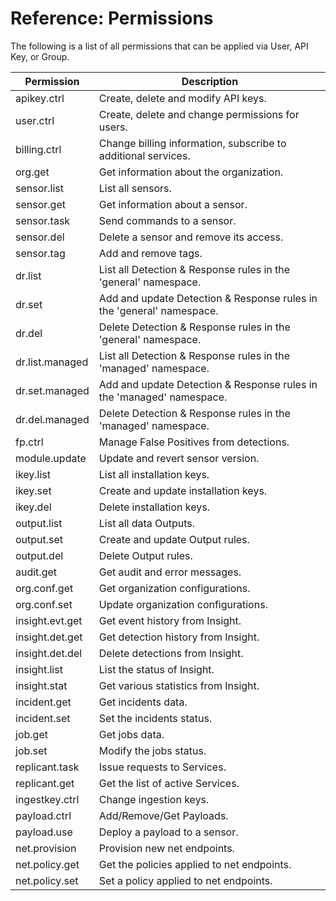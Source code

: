 # Reference: Permissions

The following is a list of all permissions that can be applied via User, API Key, or Group.

| Permission        | Description                                                          
| ----------------- | ---------------------------------------------------------------------
| apikey.ctrl       | Create, delete and modify API keys.                                  
| user.ctrl         | Create, delete and change permissions for users.                     
| billing.ctrl      | Change billing information, subscribe to additional services.        
| org.get           | Get information about the organization.                              
| sensor.list       | List all sensors.                                                    
| sensor.get        | Get information about a sensor.                                      
| sensor.task       | Send commands to a sensor.                                           
| sensor.del        | Delete a sensor and remove its access.                               
| sensor.tag        | Add and remove tags.                                                 
| dr.list           | List all Detection & Response rules in the 'general' namespace.      
| dr.set            | Add and update Detection & Response rules in the 'general' namespace.
| dr.del            | Delete Detection & Response rules in the 'general' namespace.        
| dr.list.managed   | List all Detection & Response rules in the 'managed' namespace.      
| dr.set.managed    | Add and update Detection & Response rules in the 'managed' namespace.
| dr.del.managed    | Delete Detection & Response rules in the 'managed' namespace.        
| fp.ctrl           | Manage False Positives from detections.                              
| module.update     | Update and revert sensor version.                                    
| ikey.list         | List all installation keys.                                          
| ikey.set          | Create and update installation keys.                                 
| ikey.del          | Delete installation keys.                                            
| output.list       | List all data Outputs.                                               
| output.set        | Create and update Output rules.                                      
| output.del        | Delete Output rules.                                                 
| audit.get         | Get audit and error messages.                                        
| org.conf.get      | Get organization configurations.                                     
| org.conf.set      | Update organization configurations.                                  
| insight.evt.get   | Get event history from Insight.                                      
| insight.det.get   | Get detection history from Insight.                                  
| insight.det.del   | Delete detections from Insight.                                      
| insight.list      | List the status of Insight.                                          
| insight.stat      | Get various statistics from Insight.                                 
| incident.get      | Get incidents data.                                                  
| incident.set      | Set the incidents status.                                            
| job.get           | Get jobs data.                                                       
| job.set           | Modify the jobs status.                                              
| replicant.task    | Issue requests to Services.                                          
| replicant.get     | Get the list of active Services.                                     
| ingestkey.ctrl    | Change ingestion keys.                                               
| payload.ctrl      | Add/Remove/Get Payloads.                                             
| payload.use       | Deploy a payload to a sensor.                                                                
| net.provision     | Provision new net endpoints.                                         
| net.policy.get    | Get the policies applied to net endpoints.                           
| net.policy.set    | Set a policy applied to net endpoints.                               
